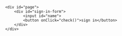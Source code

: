         <div id="page">
            <div id="sign-in-form">
                <input id="name">
                <button onClick="check()">sign in</button>
            </div>
        </div>
<script>
    function check (){
            if(document.getElementById("name").value==="ARCoder"){
            start();
            }
        }
    function start (){
            document.getElementById("page").innerHTML='<table> <thead> <tr> <th>Engine</th> <th>At</th> <th>Repear<br>Destination</th> </tr> </thead> <tbody> <tr> <td><input></td> <td>     <select> <option>bp</option> <option>mill</option> <option>engine</option> <option>staiton</option> <option> </option></select> </td> <td>     <select> <option>bp</option> <option>mill</option> <option>engine</option> <option>staiton</option> <option> </option></select> </td> </tr> <tr> <td><input></td> <td>     <select> <option>bp</option> <option>mill</option> <option>engine</option> <option>staiton</option> <option> </option></select> </td> <td>     <select> <option>bp</option> <option>mill</option> <option>engine</option> <option>staiton</option> <option> </option></select> </td> </tr> <tr> <td><input></td> <td>     <select> <option>bp</option> <option>mill</option> <option>engine</option> <option>staiton</option> <option> </option></select> </td> <td>     <select> <option>bp</option> <option>mill</option> <option>engine</option> <option>staiton</option> <option> </option></select> </td> </tr><tr> <td><input></td> <td>     <select> <option>bp</option> <option>mill</option> <option>engine</option> <option>staiton</option> <option> </option></select> </td> <td>     <select> <option>bp</option> <option>mill</option> <option>engine</option> <option>staiton</option> <option> </option></select> </td> </tr> <tr> <td><input></td> <td>     <select> <option>bp</option> <option>mill</option> <option>engine</option> <option>staiton</option> <option> </option></select> </td> <td>     <select> <option>bp</option> <option>mill</option> <option>engine</option> <option>staiton</option> <option> </option></select> </td> </tr> <tr> <td><input></td> <td>     <select> <option>bp</option> <option>mill</option> <option>engine</option> <option>staiton</option> <option> </option></select> </td> <td>     <select> <option>bp</option> <option>mill</option> <option>engine</option> <option>staiton</option> <option> </option></select> </td> </tr> <table> <thead> <tr> <th>Car Number</th> <th>At</th> <th>To</th> <th>Repear<br>Destination</th> </tr> </thead> <tbody> <tr> <td><input></td> <td>     <select> <option>bp</option> <option>mill</option> <option>engine</option> <option>staiton</option> <option> </option></select> </td> <td>     <select> <option>bp</option> <option>mill</option> <option>engine</option> <option>staiton</option> <option> </option></select> </td> <td>     <select> <option>bp</option> <option>mill</option> <option>engine</option> <option>staiton</option> <option> </option></select> </td> </tr> <tr> <td><input></td> <td>     <select> <option>bp</option> <option>mill</option> <option>engine</option> <option>staiton</option> <option> </option></select> </td> <td>     <select> <option>bp</option> <option>mill</option> <option>engine</option> <option>staiton</option> <option> </option></select> </td> <td>     <select> <option>bp</option> <option>mill</option> <option>engine</option> <option>staiton</option> <option> </option></select> </td> </tr> <tr> <td><input></td> <td>     <select> <option>bp</option> <option>mill</option> <option>engine</option> <option>staiton</option> <option> </option></select> </td> <td>     <select> <option>bp</option> <option>mill</option> <option>engine</option> <option>staiton</option> <option> </option></select> </td> <td>     <select> <option>bp</option> <option>mill</option> <option>engine</option> <option>staiton</option> <option> </option></select> </td> </tr> <tr> <td><input></td> <td>     <select> <option>bp</option> <option>mill</option> <option>engine</option> <option>staiton</option> <option> </option></select> </td> <td>     <select> <option>bp</option> <option>mill</option> <option>engine</option> <option>staiton</option> <option> </option></select> </td> <td>     <select> <option>bp</option> <option>mill</option> <option>engine</option> <option>staiton</option> <option> </option></select> </td> </tr> <tr> <td><input></td> <td>     <select> <option>bp</option> <option>mill</option> <option>engine</option> <option>staiton</option> <option> </option></select> </td> <td>     <select> <option>bp</option> <option>mill</option> <option>engine</option> <option>staiton</option> <option> </option></select> </td> <td>     <select> <option>bp</option> <option>mill</option> <option>engine</option> <option>staiton</option> <option> </option></select> </td> </tr> <tr> <td><input></td> <td>     <select> <option>bp</option> <option>mill</option> <option>engine</option> <option>staiton</option> <option> </option></select> </td> <td>     <select> <option>bp</option> <option>mill</option> <option>engine</option> <option>staiton</option> <option> </option></select> </td> <td>     <select> <option>bp</option> <option>mill</option> <option>engine</option> <option>staiton</option> <option> </option></select> </td> </tr> <tr> <td><input></td> <td>     <select> <option>bp</option> <option>mill</option> <option>engine</option> <option>staiton</option> <option> </option></select> </td> <td>     <select> <option>bp</option> <option>mill</option> <option>engine</option> <option>staiton</option> <option> </option></select> </td> <td>     <select> <option>bp</option> <option>mill</option> <option>engine</option> <option>staiton</option> <option> </option></select> </td> </tr> <tr> <td><input></td> <td>     <select> <option>bp</option> <option>mill</option> <option>engine</option> <option>staiton</option> <option> </option></select> </td> <td>     <select> <option>bp</option> <option>mill</option> <option>engine</option> <option>staiton</option> <option> </option></select> </td> <td>     <select> <option>bp</option> <option>mill</option> <option>engine</option> <option>staiton</option> <option> </option></select> </td> </tr> <tr> <td><input></td> <td>     <select> <option>bp</option> <option>mill</option> <option>engine</option> <option>staiton</option> <option> </option></select> </td> <td>     <select> <option>bp</option> <option>mill</option> <option>engine</option> <option>staiton</option> <option> </option></select> </td> <td>     <select> <option>bp</option> <option>mill</option> <option>engine</option> <option>staiton</option> <option> </option></select> </td> </tr> <tr> <td><input></td> <td>     <select> <option>bp</option> <option>mill</option> <option>engine</option> <option>staiton</option> <option> </option></select> </td> <td>     <select> <option>bp</option> <option>mill</option> <option>engine</option> <option>staiton</option> <option> </option></select> </td> <td>     <select> <option>bp</option> <option>mill</option> <option>engine</option> <option>staiton</option> <option> </option></select> </td> </tr> <tr> <td><input></td> <td>     <select> <option>bp</option> <option>mill</option> <option>engine</option> <option>staiton</option> <option> </option></select> </td> <td>     <select> <option>bp</option> <option>mill</option> <option>engine</option> <option>staiton</option> <option> </option></select> </td> <td>     <select> <option>bp</option> <option>mill</option> <option>engine</option> <option>staiton</option> <option> </option></select> </td> </tr> <tr> <td><input></td> <td>     <select> <option>bp</option> <option>mill</option> <option>engine</option> <option>staiton</option> <option> </option></select> </td> <td>     <select> <option>bp</option> <option>mill</option> <option>engine</option> <option>staiton</option> <option> </option></select> </td> <td>     <select> <option>bp</option> <option>mill</option> <option>engine</option> <option>staiton</option> <option> </option></select> </td> </tr>
';
        }
</script>


